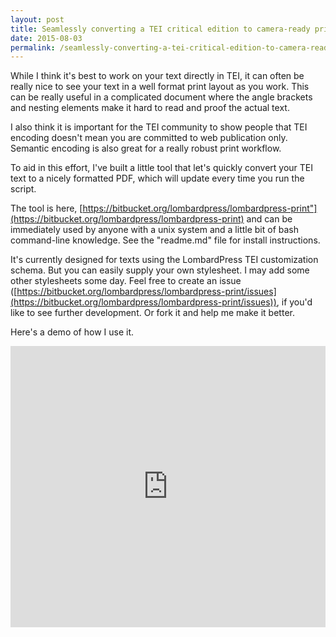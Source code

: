 ```yaml
---
layout: post
title: Seamlessly converting a TEI critical edition to camera-ready print proofs
date: 2015-08-03
permalink: /seamlessly-converting-a-tei-critical-edition-to-camera-ready-print-proofs/
---
```


While I think it's best to work on your text directly in TEI, it can often be really nice to see your text in a well format print layout as you work. This can be really useful in a complicated document where the angle brackets and nesting elements make it hard to read and proof the actual text. 

I also think it is important for the TEI community to show people that TEI encoding doesn't mean you are committed to web publication only. Semantic encoding is also great for a really robust print workflow.

To aid in this effort, I've built a little tool that let's quickly convert your TEI text to a nicely formatted PDF, which will update every time you run the script. 

The tool is here, [https://bitbucket.org/lombardpress/lombardpress-print"](https://bitbucket.org/lombardpress/lombardpress-print) and can be immediately used by anyone with a unix system and a little bit of bash command-line knowledge. See the "readme.md" file for install instructions. 

It's currently designed for texts using the LombardPress TEI customization schema. But you can easily supply your own stylesheet. I may add some other stylesheets some day. Feel free to create an issue ([https://bitbucket.org/lombardpress/lombardpress-print/issues](https://bitbucket.org/lombardpress/lombardpress-print/issues)), if you'd like to see further development. Or fork it and help me make it better.

Here's a demo of how I use it.

<iframe width="100%" height="450px" src="https://www.youtube.com/embed/mbHsuR82TuQ" frameborder="0" allowfullscreen></iframe>
